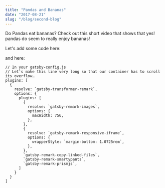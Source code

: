 ```yaml
---
title: "Pandas and Bananas"
date: "2017-08-21"
slug: "/blog/second-blog"
---
```


Do Pandas eat bananas? Check out this short video that shows that yes! pandas do
seem to really enjoy bananas!

Let's add some code here:

<!-- ```javascript
var s = "JavaScript syntax highlighting";
alert(s);
``` -->

and here:

```javascript{1-2,22}
// In your gatsby-config.js
// Let's make this line very long so that our container has to scroll its overflow…
plugins: [
  {
    resolve: `gatsby-transformer-remark`,
    options: {
      plugins: [
        {
          resolve: `gatsby-remark-images`,
          options: {
            maxWidth: 756,
          },
        },
        {
          resolve: `gatsby-remark-responsive-iframe`,
          options: {
            wrapperStyle: `margin-bottom: 1.0725rem`,
          },
        },
        `gatsby-remark-copy-linked-files`,
        `gatsby-remark-smartypants`,
        `gatsby-remark-prismjs`,
      ]
    }
  }
]
```